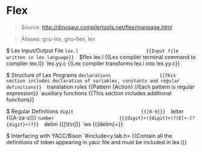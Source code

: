 # Flex

> Source: http://dinosaur.compilertools.net/flex/manpage.html

> Aliases: gnu-lex, gnu-flex, lex

$ Lex Input/Output File
    `lex.l                         {{Input file written in lex language}} 
    `$flex lex.l                   {{Lex compiler terminal command to compiler lex.l}} 
    `lex.yy.c                      {{Lex compiler transforms lex.l into lex.yy.c}} 

$ Structure of Lex Programs
    `declarations                  {{This section includes declaration of variables, constants and regular definitions}} 
    `translation rules             {{Pattern {Action} //Each pattern is regular expression}} 
    `auxiliary functions           {{This section includes additional functions}} 

$ Regular Definitions
    `digit                         {{[0-9]}} 
    `letter                        {{[A-za-z]}} 
    `number                        {{{digit}+({digit}+)?(E[+-]?{digit}+)?}} 
    `delim                         {{[\t\n]}} 
    `ws                            {{{delim}+}} 

$ Interfacing with YACC/Bison
    `#include<y.tab.h>             {{Contain all the definitions of token appearing in yacc file and must be included in lex.l}} 

